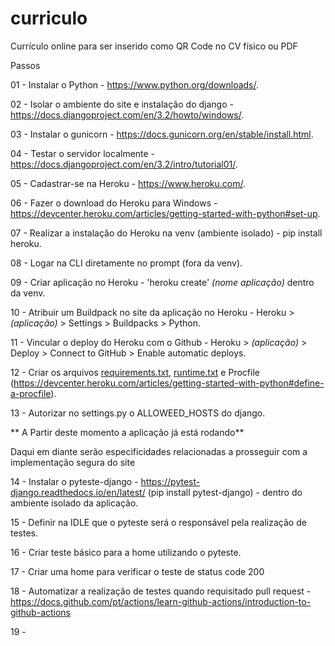 # curriculo
Currículo online para ser inserido como QR Code no CV físico ou PDF

Passos

01 - Instalar o Python - https://www.python.org/downloads/.

02 - Isolar o ambiente do site e instalação do django - https://docs.djangoproject.com/en/3.2/howto/windows/.

03 - Instalar o gunicorn - https://docs.gunicorn.org/en/stable/install.html.

04 - Testar o servidor localmente - https://docs.djangoproject.com/en/3.2/intro/tutorial01/.

05 - Cadastrar-se na Heroku - https://www.heroku.com/.

06 - Fazer o download do Heroku para Windows - https://devcenter.heroku.com/articles/getting-started-with-python#set-up.

07 - Realizar a instalação do Heroku na venv (ambiente isolado) - pip install heroku.

08 - Logar na CLI diretamente no prompt (fora da venv).

09 - Criar aplicação no Heroku - 'heroku create' *(nome aplicação)* dentro da venv.

10 - Atribuir um Buildpack no site da aplicação no Heroku - Heroku > *(aplicação)* > Settings > Buildpacks > Python.

11 - Vincular o deploy do Heroku com o Github - Heroku > *(aplicação)* > Deploy > Connect to GitHub > Enable automatic deploys.

12 - Criar os arquivos [requirements.txt](https://github.com/davimassarelli/curriculo/files/6672452/requirements.txt), [runtime.txt](https://github.com/davimassarelli/curriculo/files/6672454/runtime.txt)
 e Procfile (https://devcenter.heroku.com/articles/getting-started-with-python#define-a-procfile).

13 -  Autorizar no settings.py o ALLOWEED_HOSTS do django.

** A Partir deste momento a aplicação já está rodando**

Daqui em diante serão especificidades relacionadas a prosseguir com a implementação segura do site

14 -  Instalar o pyteste-django - https://pytest-django.readthedocs.io/en/latest/
(pip install pytest-django) - dentro do ambiente isolado da aplicação.

15 - Definir na IDLE que o pyteste será o responsável pela realização de testes.

16 - Criar teste básico para a home utilizando o pyteste.

17 - Criar uma home para verificar o teste de status code 200

18 - Automatizar a realização de testes quando requisitado pull request - https://docs.github.com/pt/actions/learn-github-actions/introduction-to-github-actions

19 - 
